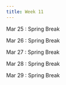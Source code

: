 ```yaml
---
title: Week 11
---
```

Mar 25
: Spring Break

Mar 26
: Spring Break

Mar 27
: Spring Break

Mar 28
: Spring Break

Mar 29
: Spring Break